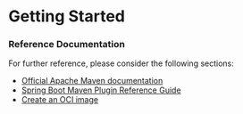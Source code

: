 # Getting Started

### Reference Documentation
For further reference, please consider the following sections:

* [Official Apache Maven documentation](https://maven.apache.org/guides/index.html)
* [Spring Boot Maven Plugin Reference Guide](https://docs.spring.io/spring-boot/docs/2.5.12/maven-plugin/reference/html/)
* [Create an OCI image](https://docs.spring.io/spring-boot/docs/2.5.12/maven-plugin/reference/html/#build-image)

